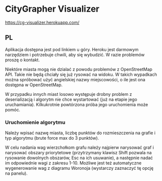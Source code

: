# CityGrapher Visualizer

https://cg-visualizer.herokuapp.com/

## PL

Aplikacja dostępna jest pod linkiem u góry. Heroku jest darmowym narzędziem i potrzebuje chwili, aby się wybudzić. W razie problemów proszę o kontakt.

Niektóre miasta mogą nie dzialać z powodu problemów z OpenStreetMap API. Takie nie będą chciały się już rysować na widoku. W takich wypadkach można spróbować użyć angielskiej nazwy miejscowości, o ile jest ona dostępna w OpenStreetMap.

W przypadku innych miast losowo występuje drobny problem z deserializacją i algorytm nie chce wystartować (już na etapie jego uruchamiania). Kilkukrotnie powtórzona próba jego uruchomienia może pomóc.

### Uruchomienie algorytmu

Należy wpisać nazwę miasta, liczbę punktów do rozmieszczenia na grafie i typ algorytmu (brute force max do 3 punktów).

W celu nadania wag wierzchołkom grafu należy najpierw narysować graf i narysować obszary priorytetowe (przytrzymany klawisz Shift pozwala na rysowanie dowolnych obszarów, Esc na ich usuwanie), a następnie nadać im odpowiednie wagi z zakresu 1-10. Możliwe jest też automatyczne wygenerowanie wag z diagramu Woronoja (wystarczy zaznaczyć tę opcję na panelu).
